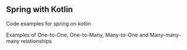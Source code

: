 ## Spring with Kotlin
Code examples for spring on kotlin

Examples of One-to-One, One-to-Many, Many-to-One and Many-many-many relationships
